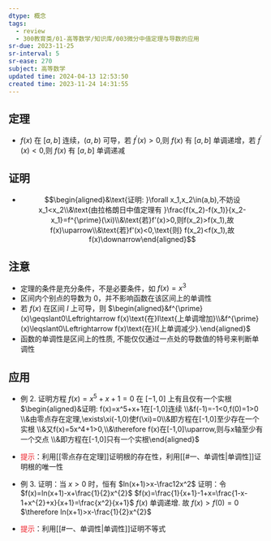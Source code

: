```yaml
---
dtype: 概念
tags:
  - review
  - 300教育类/01-高等数学/知识库/003微分中值定理与导数的应用
sr-due: 2023-11-25
sr-interval: 5
sr-ease: 270
subject: 高等数学
updated time: 2024-04-13 12:53:50
created time: 2023-11-24 14:31:55
---
```

## 定理
- $f(x)$ 在 $[a, b]$ 连续，$(a,b)$ 可导，若 $f^{\prime}(x)>0$,则 $f(x)$ 有 $[a, b]$ 单调递增，若 $f^{\prime}(x)<0$,则 $f(x)$ 有 $[a,b]$ 单调递减

## 证明
- $$\begin{aligned}&\text{证明: }\forall x_1,x_2\in(a,b),不妨设x_1<x_2\\&\text{由拉格朗日中值定理有 }\frac{f(x_2)-f(x_1)}{x_2-x_1}=f^{\prime}(\xi)\\&\text{若}f'(x)>0,则f(x_2)>f(x_1),故f(x)\uparrow\\&\text{若}f'(x)<0,\text{则} f(x_2)<f(x_1),故f(x)\downarrow\end{aligned}$$

## 注意
- 定理的条件是充分条件，不是必要条件，如 $f(x)=x^3$
- 区间内个别点的导数为 0，并不影响函数在该区间上的单调性
- 若 $f(x)$ 在区间 $I$ 上可导，则
  $\begin{aligned}&f^{\prime}(x)\geqslant0\Leftrightarrow f(x)\text{在}I\text{上单调增加}\\&f^{\prime}(x)\leqslant0\Leftrightarrow f(x)\text{在}I{上单调减少}.\end{aligned}$
- 函数的单调性是区间上的性质, 不能仅仅通过一点处的导数值的特号来判断单调性

## 应用
- 例 2. 证明方程 $f(x)=x^5+x+1=0$ 在 $[-1,0]$ 上有且仅有一个实根
  $\begin{aligned}&证明: f(x)=x^5+x+1在[-1,0]连续 \\&f(-1)=-1<0,f(0)=1>0 \\&由零点存在定理,\exists\xi(-1,0)使f(\xi)=0\\&即方程在[-1,0]至少存在一个实根 \\&又f(x)=5x^4+1>0,\\&\therefore f(x)在[-1,0]\uparrow,则与x轴至少有一个交点 \\&即方程在[-1,0]只有一个实根\end{aligned}$
- <font color=#ed1c24>提示</font>：利用[[零点存在定理]]证明根的存在性，利用[[#一、单调性|单调性]]证明根的唯一性

- 例 3. 证明：当 $x>0$ 时，恒有 $ln(x+1)>x-\frac12x^2$
  证明：令 $f(x)=ln(x+1)-x+\frac{1}{2}x^{2}$
  $f(x)=\frac{1}{x+1}-1+x=\frac{1-x-1+x^{2}+x}{x+1}=\frac{x^2}{x+1}$
  $f(x)$ 单调递增. 故 $f(x)>f(0)=0$
  $\therefore ln(x+1)>x-\frac{1}{2}x^{2}$
- <font color=#ed1c24>提示</font>：利用[[#一、单调性|单调性]]证明不等式
